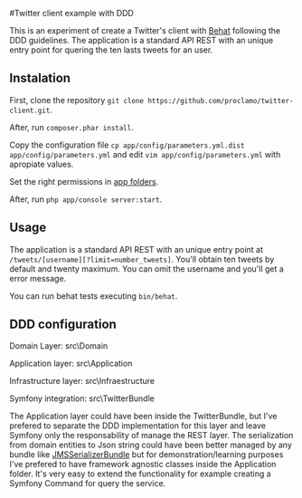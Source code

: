 #Twitter client example with DDD

This is an experiment of create a Twitter's client with [Behat](https://github.com/Behat/Behat) following the DDD guidelines.
The application is a standard API REST with an unique entry point for quering the ten lasts tweets for an user. 

## Instalation

First, clone the repository `git clone https://github.com/proclamo/twitter-client.git`.

After, run `composer.phar install`.

Copy the configuration file `cp app/config/parameters.yml.dist app/config/parameters.yml` and edit `vim app/config/parameters.yml` 
with apropiate values.

Set the right permissions in [app folders](https://symfony.com/doc/current/book/installation.html#checking-symfony-application-configuration-and-setup).

After, run `php app/console server:start`.

## Usage

The application is a standard API REST with an unique entry point at `/tweets/[username][?limit=number_tweets]`. You'll obtain 
ten tweets by default and twenty maximum. You can omit the username and you'll get a error message.

You can run behat tests executing `bin/behat`.

## DDD configuration

Domain Layer: src\Domain

Application layer: src\Application

Infrastructure layer: src\Infraestructure

Symfony integration: src\TwitterBundle

The Application layer could have been inside the TwitterBundle, but I've prefered to separate the DDD implementation for this layer
and leave Symfony only the responsability of manage the REST layer. The serialization from domain entities to Json string could 
have been better managed by any bundle like [JMSSerializerBundle](https://github.com/schmittjoh/JMSSerializerBundle) but for 
demonstration/learning purposes I've prefered to have framework agnostic classes inside the Application folder. It's very easy 
to extend the functionality for example creating a Symfony Command for query the service.



